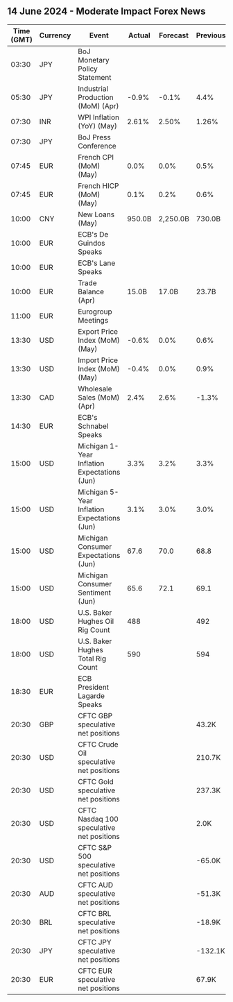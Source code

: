 ## 14 June 2024 - Moderate Impact Forex News

| Time (GMT) | Currency | Event | Actual | Forecast | Previous |
|------|----------|-------|--------|----------|----------|
| 03:30 | JPY | BoJ Monetary Policy Statement |  |  |  |
| 05:30 | JPY | Industrial Production (MoM) (Apr) | -0.9% | -0.1% | 4.4% |
| 07:30 | INR | WPI Inflation (YoY) (May) | 2.61% | 2.50% | 1.26% |
| 07:30 | JPY | BoJ Press Conference |  |  |  |
| 07:45 | EUR | French CPI (MoM) (May) | 0.0% | 0.0% | 0.5% |
| 07:45 | EUR | French HICP (MoM) (May) | 0.1% | 0.2% | 0.6% |
| 10:00 | CNY | New Loans (May) | 950.0B | 2,250.0B | 730.0B |
| 10:00 | EUR | ECB's De Guindos Speaks |  |  |  |
| 10:00 | EUR | ECB's Lane Speaks |  |  |  |
| 10:00 | EUR | Trade Balance (Apr) | 15.0B | 17.0B | 23.7B |
| 11:00 | EUR | Eurogroup Meetings |  |  |  |
| 13:30 | USD | Export Price Index (MoM) (May) | -0.6% | 0.0% | 0.6% |
| 13:30 | USD | Import Price Index (MoM) (May) | -0.4% | 0.0% | 0.9% |
| 13:30 | CAD | Wholesale Sales (MoM) (Apr) | 2.4% | 2.6% | -1.3% |
| 14:30 | EUR | ECB's Schnabel Speaks |  |  |  |
| 15:00 | USD | Michigan 1-Year Inflation Expectations (Jun) | 3.3% | 3.2% | 3.3% |
| 15:00 | USD | Michigan 5-Year Inflation Expectations (Jun) | 3.1% | 3.0% | 3.0% |
| 15:00 | USD | Michigan Consumer Expectations (Jun) | 67.6 | 70.0 | 68.8 |
| 15:00 | USD | Michigan Consumer Sentiment (Jun) | 65.6 | 72.1 | 69.1 |
| 18:00 | USD | U.S. Baker Hughes Oil Rig Count | 488 |  | 492 |
| 18:00 | USD | U.S. Baker Hughes Total Rig Count | 590 |  | 594 |
| 18:30 | EUR | ECB President Lagarde Speaks |  |  |  |
| 20:30 | GBP | CFTC GBP speculative net positions |  |  | 43.2K |
| 20:30 | USD | CFTC Crude Oil speculative net positions |  |  | 210.7K |
| 20:30 | USD | CFTC Gold speculative net positions |  |  | 237.3K |
| 20:30 | USD | CFTC Nasdaq 100 speculative net positions |  |  | 2.0K |
| 20:30 | USD | CFTC S&P 500 speculative net positions |  |  | -65.0K |
| 20:30 | AUD | CFTC AUD speculative net positions |  |  | -51.3K |
| 20:30 | BRL | CFTC BRL speculative net positions |  |  | -18.9K |
| 20:30 | JPY | CFTC JPY speculative net positions |  |  | -132.1K |
| 20:30 | EUR | CFTC EUR speculative net positions |  |  | 67.9K |
